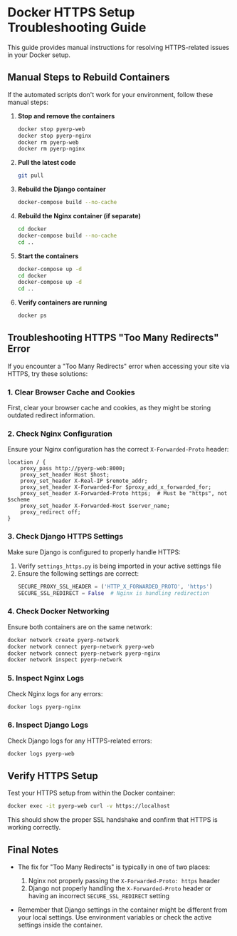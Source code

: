 # Docker HTTPS Setup Troubleshooting Guide

This guide provides manual instructions for resolving HTTPS-related issues in your Docker setup.

## Manual Steps to Rebuild Containers

If the automated scripts don't work for your environment, follow these manual steps:

1. **Stop and remove the containers**
   ```bash
   docker stop pyerp-web
   docker stop pyerp-nginx
   docker rm pyerp-web
   docker rm pyerp-nginx
   ```

2. **Pull the latest code**
   ```bash
   git pull
   ```

3. **Rebuild the Django container**
   ```bash
   docker-compose build --no-cache
   ```

4. **Rebuild the Nginx container (if separate)**
   ```bash
   cd docker
   docker-compose build --no-cache
   cd ..
   ```

5. **Start the containers**
   ```bash
   docker-compose up -d
   cd docker
   docker-compose up -d
   cd ..
   ```

6. **Verify containers are running**
   ```bash
   docker ps
   ```

## Troubleshooting HTTPS "Too Many Redirects" Error

If you encounter a "Too Many Redirects" error when accessing your site via HTTPS, try these solutions:

### 1. Clear Browser Cache and Cookies

First, clear your browser cache and cookies, as they might be storing outdated redirect information.

### 2. Check Nginx Configuration

Ensure your Nginx configuration has the correct `X-Forwarded-Proto` header:

```nginx
location / {
    proxy_pass http://pyerp-web:8000;
    proxy_set_header Host $host;
    proxy_set_header X-Real-IP $remote_addr;
    proxy_set_header X-Forwarded-For $proxy_add_x_forwarded_for;
    proxy_set_header X-Forwarded-Proto https;  # Must be "https", not $scheme
    proxy_set_header X-Forwarded-Host $server_name;
    proxy_redirect off;
}
```

### 3. Check Django HTTPS Settings

Make sure Django is configured to properly handle HTTPS:

1. Verify `settings_https.py` is being imported in your active settings file
2. Ensure the following settings are correct:
   ```python
   SECURE_PROXY_SSL_HEADER = ('HTTP_X_FORWARDED_PROTO', 'https')
   SECURE_SSL_REDIRECT = False  # Nginx is handling redirection
   ```

### 4. Check Docker Networking

Ensure both containers are on the same network:

```bash
docker network create pyerp-network
docker network connect pyerp-network pyerp-web
docker network connect pyerp-network pyerp-nginx
docker network inspect pyerp-network
```

### 5. Inspect Nginx Logs

Check Nginx logs for any errors:

```bash
docker logs pyerp-nginx
```

### 6. Inspect Django Logs

Check Django logs for any HTTPS-related errors:

```bash
docker logs pyerp-web
```

## Verify HTTPS Setup

Test your HTTPS setup from within the Docker container:

```bash
docker exec -it pyerp-web curl -v https://localhost
```

This should show the proper SSL handshake and confirm that HTTPS is working correctly.

## Final Notes

- The fix for "Too Many Redirects" is typically in one of two places:
  1. Nginx not properly passing the `X-Forwarded-Proto: https` header
  2. Django not properly handling the `X-Forwarded-Proto` header or having an incorrect `SECURE_SSL_REDIRECT` setting

- Remember that Django settings in the container might be different from your local settings. Use environment variables or check the active settings inside the container.
